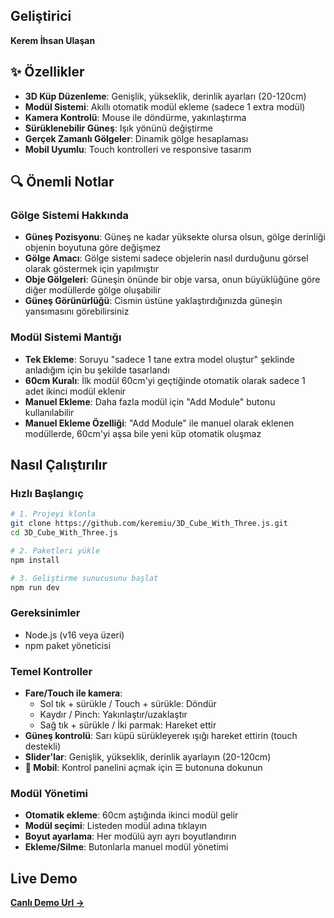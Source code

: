 
## Geliştirici

**Kerem İhsan Ulaşan**

## ✨ Özellikler

- **3D Küp Düzenleme**: Genişlik, yükseklik, derinlik ayarları (20-120cm)
- **Modül Sistemi**: Akıllı otomatik modül ekleme (sadece 1 extra modül)
- **Kamera Kontrolü**: Mouse ile döndürme, yakınlaştırma
- **Sürüklenebilir Güneş**: Işık yönünü değiştirme
- **Gerçek Zamanlı Gölgeler**: Dinamik gölge hesaplaması
- **Mobil Uyumlu**: Touch kontrolleri ve responsive tasarım

## 🔍 Önemli Notlar

### Gölge Sistemi Hakkında
- **Güneş Pozisyonu**: Güneş ne kadar yüksekte olursa olsun, gölge derinliği objenin boyutuna göre değişmez
- **Gölge Amacı**: Gölge sistemi sadece objelerin nasıl durduğunu görsel olarak göstermek için yapılmıştır
- **Obje Gölgeleri**: Güneşin önünde bir obje varsa, onun büyüklüğüne göre diğer modüllerde gölge oluşabilir
- **Güneş Görünürlüğü**: Cismin üstüne yaklaştırdığınızda güneşin yansımasını görebilirsiniz



### Modül Sistemi Mantığı  
- **Tek Ekleme**: Soruyu "sadece 1 tane extra model oluştur" şeklinde anladığım için bu şekilde tasarlandı
- **60cm Kuralı**: İlk modül 60cm'yi geçtiğinde otomatik olarak sadece 1 adet ikinci modül eklenir
- **Manuel Ekleme**: Daha fazla modül için "Add Module" butonu kullanılabilir
- **Manuel Ekleme Özelliği**: "Add Module" ile manuel olarak eklenen modüllerde, 60cm'yi aşsa bile yeni küp otomatik oluşmaz

##  Nasıl Çalıştırılır

### Hızlı Başlangıç
```bash
# 1. Projeyi klonla
git clone https://github.com/keremiu/3D_Cube_With_Three.js.git
cd 3D_Cube_With_Three.js

# 2. Paketleri yükle
npm install

# 3. Geliştirme sunucusunu başlat
npm run dev
```

### Gereksinimler
   - Node.js (v16 veya üzeri)
   - npm paket yöneticisi


### Temel Kontroller
- **Fare/Touch ile kamera**: 
  - Sol tık + sürükle / Touch + sürükle: Döndür
  - Kaydır / Pinch: Yakınlaştır/uzaklaştır
  - Sağ tık + sürükle / İki parmak: Hareket ettir
- **Güneş kontrolü**: Sarı küpü sürükleyerek ışığı hareket ettirin (touch destekli)
- **Slider'lar**: Genişlik, yükseklik, derinlik ayarlayın (20-120cm)
- **📱 Mobil**: Kontrol panelini açmak için ☰ butonuna dokunun

### Modül Yönetimi
- **Otomatik ekleme**: 60cm aştığında ikinci modül gelir
- **Modül seçimi**: Listeden modül adına tıklayın
- **Boyut ayarlama**: Her modülü ayrı ayrı boyutlandırın
- **Ekleme/Silme**: Butonlarla manuel modül yönetimi

## Live Demo
**[Canlı Demo Url →](https://sprightly-heliotrope-bc8e06.netlify.app/)**



